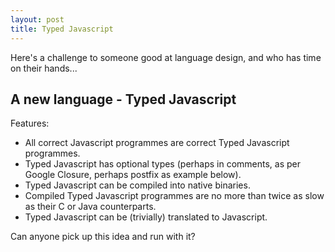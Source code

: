 ```yaml
---
layout: post
title: Typed Javascript
---
```


Here's a challenge to someone good at language design, and who has time on their
 hands...
 
A new language - Typed Javascript
---------------------------------

Features:
* All correct Javascript programmes are correct Typed Javascript programmes. 
* Typed Javascript has optional types (perhaps in comments, as per Google 
  Closure, perhaps postfix as example below).
* Typed Javascript can be compiled into native binaries.
* Compiled Typed Javascript programmes are no more than twice as slow as their 
  C or Java counterparts.
* Typed Javascript can be (trivially) translated to Javascript.
  
Can anyone pick up this idea and run with it?